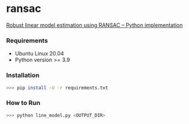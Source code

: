 # ransac
[Robust linear model estimation using RANSAC – Python implementation](https://salzi.blog/2014/06/10/robust-linear-model-estimation-using-ransac-python-implementation/)

### Requirements

- Ubuntu Linux 20.04
- Python version >= 3.9

### Installation

```sh
>>> pip install -U -r requirements.txt
```

### How to Run

```sh
>>> python line_model.py <OUTPUT_DIR>
```
